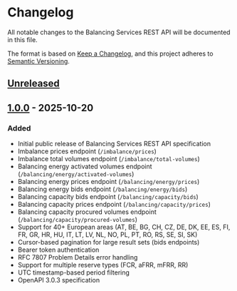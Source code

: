# Changelog

All notable changes to the Balancing Services REST API will be documented in this file.

The format is based on [Keep a Changelog](https://keepachangelog.com/en/1.0.0/),
and this project adheres to [Semantic Versioning](https://semver.org/spec/v2.0.0.html).

## [Unreleased]

## [1.0.0] - 2025-10-20

### Added
- Initial public release of Balancing Services REST API specification
- Imbalance prices endpoint (`/imbalance/prices`)
- Imbalance total volumes endpoint (`/imbalance/total-volumes`)
- Balancing energy activated volumes endpoint (`/balancing/energy/activated-volumes`)
- Balancing energy prices endpoint (`/balancing/energy/prices`)
- Balancing energy bids endpoint (`/balancing/energy/bids`)
- Balancing capacity bids endpoint (`/balancing/capacity/bids`)
- Balancing capacity prices endpoint (`/balancing/capacity/prices`)
- Balancing capacity procured volumes endpoint (`/balancing/capacity/procured-volumes`)
- Support for 40+ European areas (AT, BE, BG, CH, CZ, DE, DK, EE, ES, FI, FR, GR, HR, HU, IT, LT, LV, NL, NO, PL, PT, RO, RS, SE, SI, SK)
- Cursor-based pagination for large result sets (bids endpoints)
- Bearer token authentication
- RFC 7807 Problem Details error handling
- Support for multiple reserve types (FCR, aFRR, mFRR, RR)
- UTC timestamp-based period filtering
- OpenAPI 3.0.3 specification

[Unreleased]: https://github.com/balancing-services/rest-api/compare/v1.0.0...HEAD
[1.0.0]: https://github.com/balancing-services/rest-api/releases/tag/v1.0.0
